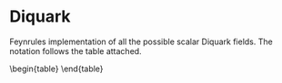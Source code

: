 # Diquark
Feynrules implementation of all the possible scalar Diquark fields. The notation follows the table attached.

\begin{table}
\end{table}
